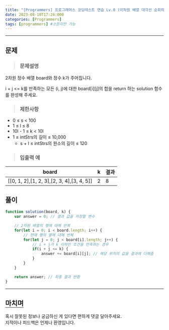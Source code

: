 ```yaml
---
title: "[Programmers] 프로그래머스 코딩테스트 연습 Lv.0 (이차원 배열 대각선 순회하기)"
date: 2023-08-10T17:24:000
categories: [Programmers]
tags: [programmers] #소문자만 가능
---
```


---

## <b>문제</b>

<h3><blockquote>문제설명
</blockquote></h3>

2차원 정수 배열 board와 정수 k가 주어집니다.

i + j <= k를 만족하는 모든 (i, j)에 대한 board[i][j]의 합을 return 하는 solution 함수를 완성해 주세요.

<h3><blockquote>제한사항
</blockquote></h3>

- 0 ≤ s < 100
- 1 ≤ l ≤ 8
- 10l - 1 ≤ k < 10l
- 1 ≤ intStrs의 길이 ≤ 10,000
  - s + l ≤ intStrs의 원소의 길이 ≤ 120

<h3><blockquote>입출력 예
</blockquote></h3>

| board                                     |  k  | 결과 |
| ----------------------------------------- | :-: | ---- |
| [[0, 1, 2],[1, 2, 3],[2, 3, 4],[3, 4, 5]] |  2  | 8    |

## <b>풀이</b>

```js
function solution(board, k) {
    var answer = 0; // 결과 값을 저장할 변수

    // 2차원 배열의 행에 대해 반복
    for(let i = 0; i < board.length; i++) {
        // 현재 행의 열에 대해 반복
        for(let j = 0; j < board[i].length; j++) {
            // i + j가 k 이하인 조건을 만족하는 경우
            if(i + j <= k) {
                answer += board[i][j]; // 해당 위치의 값을 결과에 더해줌
            }
        }
    }

    return answer; // 최종 결과 반환
}
```

---

## <b style="border-bottom:2px solid gray"><b>마치며</b></b>

<P>혹시 잘못된 정보나 궁금하신 게 있다면 편하게 댓글 달아주세요.<br/>
지적이나 피드백은 언제나 환영입니다.</p>

